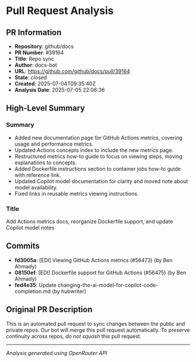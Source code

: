 # Pull Request Analysis

## PR Information
- **Repository**: github/docs
- **PR Number**: #39164
- **Title**: Repo sync
- **Author**: docs-bot
- **URL**: https://github.com/github/docs/pull/39164
- **State**: closed
- **Created**: 2025-07-04T09:35:40Z
- **Analysis Date**: 2025-07-05 22:06:36

## High-Level Summary

### Summary
- Added new documentation page for GitHub Actions metrics, covering usage and performance metrics.
- Updated Actions concepts index to include the new metrics page.
- Restructured metrics how-to guide to focus on viewing steps, moving explanations to concepts.
- Added Dockerfile instructions section to container jobs how-to guide with reference link.
- Updated Copilot model documentation for clarity and moved note about model availability.
- Fixed links in reusable metrics viewing instructions.

### Title
Add Actions metrics docs, reorganize Dockerfile support, and update Copilot model notes

## Commits

- **fd3005a**: [EDI] Viewing GitHub Actions metrics (#56473) (by Ben Ahmady)
- **08150ef**: [EDI] Dockerfile support for GitHub Actions (#56475) (by Ben Ahmady)
- **fed4e35**: Update changing-the-ai-model-for-copilot-code-completion.md (by hubwriter)


## Original PR Description


This is an automated pull request to sync changes between the public and private repos.
Our bot will merge this pull request automatically.
To preserve continuity across repos, _do not squash_ this pull request.


---
*Analysis generated using OpenRouter API*
